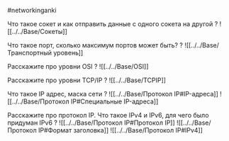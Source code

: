 #networkinganki 

Что такое сокет и как отправить данные с одного сокета на другой
?
![[../../Base/Сокеты]]

Что такое порт, сколько максимум портов может быть?
?
![[../../Base/Транспортный уровень]]

Расскажите про уровни OSI
?
![[../../Base/OSI]]

Расскажите про уровни TCP/IP
?
![[../../Base/TCPIP]]

Что такое IP адрес, маска сети
?
![[../../Base/Протокол IP#IP-адреса]]
![[../../Base/Протокол IP#Специальные IP-адреса]]

Расскажите про протокол IP. Что такое IPv4 и IPv6, для чего было придуман IPv6
?
![[../../Base/Протокол IP#Протокол IP]]
![[../../Base/Протокол IP#Формат заголовка]]
![[../../Base/Протокол IP#IPv4]]



